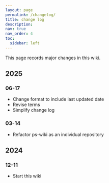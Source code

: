 ```yaml
---
layout: page
permalink: /changelog/
title: change log
description:
nav: true
nav_order: 4
toc:
  sidebar: left
---
```


This page records major changes in this wiki.

## 2025

### 06-17

- Change format to include last updated date
- Revise terms
- Simplify change log

### 03-14

- Refactor ps-wiki as an individual repository

## 2024

### 12-11

- Start this wiki
